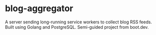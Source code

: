 # blog-aggregator
A server sending long-running service workers to collect blog RSS feeds. Built using Golang and PostgreSQL. Semi-guided project from boot.dev.

